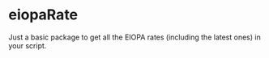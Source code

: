 # eiopaRate
Just a basic package to get all the EIOPA rates (including the latest ones) in your script.
